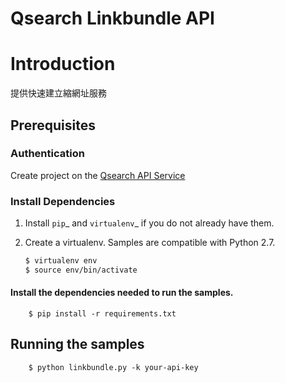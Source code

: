 # Qsearch Linkbundle API
# Introduction
提供快速建立縮網址服務

## Prerequisites

### Authentication
   Create project on the [Qsearch API Service](https://api.qsearch.cc)

### Install Dependencies

   1. Install `pip`_ and `virtualenv`_ if you do not already have them.

   2. Create a virtualenv. Samples are compatible with Python 2.7.
        
        ```bash
        $ virtualenv env
        $ source env/bin/activate
        ```

#### Install the dependencies needed to run the samples.
        $ pip install -r requirements.txt

## Running the samples
        $ python linkbundle.py -k your-api-key
